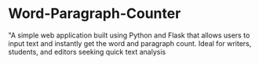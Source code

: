 # Word-Paragraph-Counter
"A simple web application built using Python and Flask that allows users to input text and instantly get the word and paragraph count. Ideal for writers, students, and editors seeking quick text analysis
